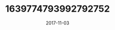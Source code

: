 ---
title: "1639774793992792752"
image: "2017-11-03 19.06.49 1639774793992792752_46248401"
date: "2017-11-03"
type: "photo"
---